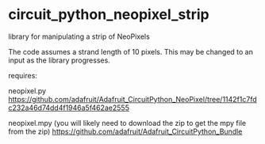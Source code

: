 # circuit_python_neopixel_strip
library for manipulating a strip of NeoPixels 

The code assumes a strand length of 10 pixels.
This may be changed to an input as the library progresses.

requires:

neopixel.py 
https://github.com/adafruit/Adafruit_CircuitPython_NeoPixel/tree/1142f1c7fdc232a46d74dd4f1946a5f462ae2555

neopixel.mpy (you will likely need to download the zip to get the mpy file from the zip)
https://github.com/adafruit/Adafruit_CircuitPython_Bundle

